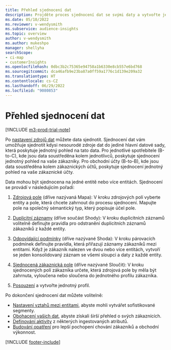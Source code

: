 ```yaml
---
title: Přehled sjednocení dat
description: Projděte proces sjednocení dat se svými daty a vytvořte jedinou datovou sadu sjednocených zákaznických profilů.
ms.date: 05/10/2022
ms.reviewer: v-wendysmith
ms.subservice: audience-insights
ms.topic: overview
author: v-wendysmith
ms.author: mukeshpo
manager: shellyha
searchScope:
- ci-map
- customerInsights
ms.openlocfilehash: 0dbc3b2c75365e94758a1b6330e8cb557e6bd768
ms.sourcegitcommit: dca46afb9e23ba87a0ff59a1776c1d139e209a32
ms.translationtype: HT
ms.contentlocale: cs-CZ
ms.lasthandoff: 06/29/2022
ms.locfileid: "9080853"
---
```

# <a name="data-unification-overview"></a>Přehled sjednocení dat

[!INCLUDE [m3-prod-trial-note](includes/m3-prod-trial-note.md)]

Po [nastavení zdrojů dat](data-sources.md) můžete data sjednotit. Sjednocení dat vám umožňuje sjednotit kdysi nesourodé zdroje dat do jediné hlavní datové sady, která poskytuje jednotný pohled na tato data. Pro jednotlivé spotřebitele (B-to-C), kde jsou data soustředěna kolem jednotlivců, poskytuje sjednocení jednotný pohled na vaše zákazníky. Pro obchodní účty (B-to-B), kde jsou data soustředěna kolem zákaznických účtů, poskytuje sjednocení jednotný pohled na vaše zákaznické účty.

Data mohou být sjednocena na jedné entitě nebo více entitách. Sjednocení se provádí v následujícím pořadí:

1. [Zdrojová pole](map-entities.md) (dříve nazývaná Mapa): V kroku zdrojových polí vyberte entity a pole, která chcete zahrnout do procesu sjednocení. Mapujte pole na společný sémantický typ, který popisuje účel pole.

1. [Duplicitní záznamy](remove-duplicates.md) (dříve součást Shody): V kroku duplicitních záznamů volitelně definujte pravidla pro odstranění duplicitních záznamů zákazníků z každé entity.

1. [Odpovídající podmínky](match-entities.md) (dříve nazývané Shoda): V kroku párovacích podmínek definujte pravidla, která přiřazují záznamy zákazníků mezi entitami. Když je zákazník nalezen ve dvou nebo více entitách, vytvoří se jeden konsolidovaný záznam se všemi sloupci a daty z každé entity.

1. [Sjednocená zákaznická pole](merge-entities.md) (dříve nazývané Sloučit): V kroku sjednocených polí zákazníka určete, která zdrojová pole by měla být zahrnuta, vyloučena nebo sloučena do jednotného profilu zákazníka.  

1. [Posouzení](review-unification.md) a vytvořte jednotný profil.

Po dokončení sjednocení dat můžete volitelně:

- [Nastavení vztahů mezi entitami](relationships.md), abyste mohli vytvářet sofistikované segmenty.
- [Obohacení vašich dat](enrichment-hub.md), abyste získali širší přehled o svých zákaznících.
- [Definování aktivity](activities.md) z některých ingestovaných atributů.
- [Budování opatření](measures.md) pro lepší pochopení chování zákazníků a obchodní výkonnost.

[!INCLUDE [footer-include](includes/footer-banner.md)]
